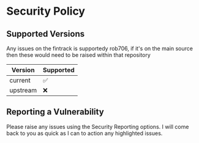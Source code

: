 # Security Policy

## Supported Versions

Any issues on the fintrack is supportedy rob706, if it's on the main source then these would need to be raised within that repository

| Version  | Supported          |
| -------- | ------------------ |
| current  | :white_check_mark: |
| upstream | :x:                |

## Reporting a Vulnerability

Please raise any issues using the Security Reporting options. I will come back to you as quick as I can to action any highlighted issues.
